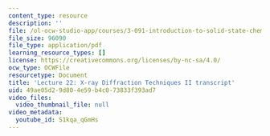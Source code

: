 ```yaml
---
content_type: resource
description: ''
file: /ol-ocw-studio-app/courses/3-091-introduction-to-solid-state-chemistry-fall-2018/S1kqa_qGmHs_transcript.pdf
file_size: 96090
file_type: application/pdf
learning_resource_types: []
license: https://creativecommons.org/licenses/by-nc-sa/4.0/
ocw_type: OCWFile
resourcetype: Document
title: 'Lecture 22: X-ray Diffraction Techniques II transcript'
uid: 49ae05d2-9d80-4e59-b4c0-73833f393ad7
video_files:
  video_thumbnail_file: null
video_metadata:
  youtube_id: S1kqa_qGmHs
---
```

